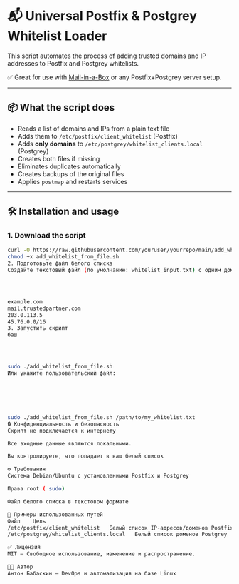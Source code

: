 # 📬 Universal Postfix & Postgrey Whitelist Loader

This script automates the process of adding trusted domains and IP addresses to Postfix and Postgrey whitelists.

✅ Great for use with [Mail-in-a-Box](https://mailinabox.email) or any Postfix+Postgrey server setup.

---

## 📦 What the script does

- Reads a list of domains and IPs from a plain text file
- Adds them to `/etc/postfix/client_whitelist` (Postfix)
- Adds **only domains** to `/etc/postgrey/whitelist_clients.local` (Postgrey)
- Creates both files if missing
- Eliminates duplicates automatically
- Creates backups of the original files
- Applies `postmap` and restarts services

---

## 🛠 Installation and usage

### 1. Download the script

```bash
curl -O https://raw.githubusercontent.com/youruser/yourrepo/main/add_whitelist_from_file.sh
chmod +x add_whitelist_from_file.sh
2. Подготовьте файл белого списка
Создайте текстовый файл (по умолчанию: whitelist_input.txt) с одним доменом или IP-адресом на строку:




example.com
mail.trustedpartner.com
203.0.113.5
45.76.0.0/16
3. Запустить скрипт
баш




sudo ./add_whitelist_from_file.sh
Или укажите пользовательский файл:






sudo ./add_whitelist_from_file.sh /path/to/my_whitelist.txt
🔒 Конфиденциальность и безопасность
Скрипт не подключается к интернету

Все входные данные являются локальными.

Вы контролируете, что попадает в ваш белый список

⚙️ Требования
Система Debian/Ubuntu с установленными Postfix и Postgrey

Права root ( sudo)

Файл белого списка в текстовом формате

📁 Примеры использованных путей
Файл	Цель
/etc/postfix/client_whitelist	Белый список IP-адресов/доменов Postfix
/etc/postgrey/whitelist_clients.local	Белый список доменов Postgrey

✅ Лицензия
MIT — Свободное использование, изменение и распространение.

👨‍💻 Автор
Антон Бабаскин — DevOps и автоматизация на базе Linux

